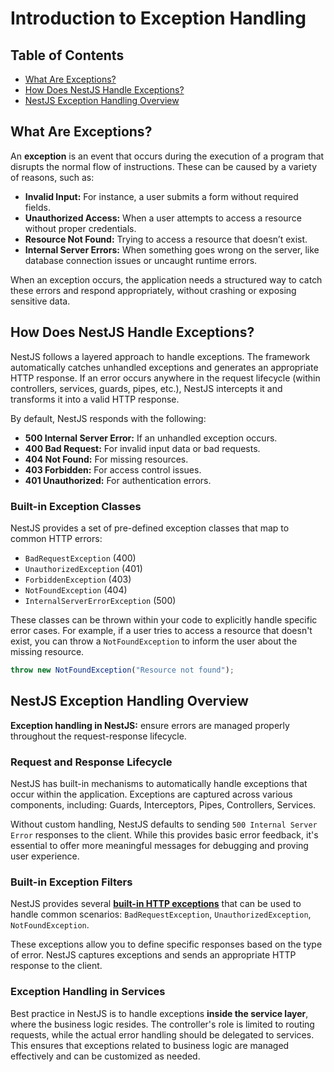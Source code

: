 # Introduction to Exception Handling

## Table of Contents

- [What Are Exceptions?](#what-are-exceptions)
- [How Does NestJS Handle Exceptions?](#how-does-nestjs-handle-exceptions)
- [NestJS Exception Handling Overview](#nestjs-exception-handling-overview)

## What Are Exceptions?

An **exception** is an event that occurs during the execution of a program that disrupts the normal flow of instructions. These can be caused by a variety of reasons, such as:

- **Invalid Input:** For instance, a user submits a form without required fields.
- **Unauthorized Access:** When a user attempts to access a resource without proper credentials.
- **Resource Not Found:** Trying to access a resource that doesn’t exist.
- **Internal Server Errors:** When something goes wrong on the server, like database connection issues or uncaught runtime errors.

When an exception occurs, the application needs a structured way to catch these errors and respond appropriately, without crashing or exposing sensitive data.

## How Does NestJS Handle Exceptions?

NestJS follows a layered approach to handle exceptions. The framework automatically catches unhandled exceptions and generates an appropriate HTTP response. If an error occurs anywhere in the request lifecycle (within controllers, services, guards, pipes, etc.), NestJS intercepts it and transforms it into a valid HTTP response.

By default, NestJS responds with the following:

- **500 Internal Server Error:** If an unhandled exception occurs.
- **400 Bad Request:** For invalid input data or bad requests.
- **404 Not Found:** For missing resources.
- **403 Forbidden:** For access control issues.
- **401 Unauthorized:** For authentication errors.

### Built-in Exception Classes

NestJS provides a set of pre-defined exception classes that map to common HTTP errors:

- `BadRequestException` (400)
- `UnauthorizedException` (401)
- `ForbiddenException` (403)
- `NotFoundException` (404)
- `InternalServerErrorException` (500)

These classes can be thrown within your code to explicitly handle specific error cases. For example, if a user tries to access a resource that doesn't exist, you can throw a `NotFoundException` to inform the user about the missing resource.

```ts
throw new NotFoundException("Resource not found");
```

## NestJS Exception Handling Overview

**Exception handling in NestJS:** ensure errors are managed properly throughout the request-response lifecycle.

### Request and Response Lifecycle

NestJS has built-in mechanisms to automatically handle exceptions that occur within the application. Exceptions are captured across various components, including: Guards, Interceptors, Pipes, Controllers, Services.

Without custom handling, NestJS defaults to sending `500 Internal Server Error` responses to the client. While this provides basic error feedback, it's essential to offer more meaningful messages for debugging and proving user experience.

### Built-in Exception Filters

NestJS provides several [**built-in HTTP exceptions**](https://docs.nestjs.com/exception-filters#built-in-http-exceptions) that can be used to handle common scenarios: `BadRequestException`, `UnauthorizedException`, `NotFoundException`.

These exceptions allow you to define specific responses based on the type of error. NestJS captures exceptions and sends an appropriate HTTP response to the client.

### Exception Handling in Services

Best practice in NestJS is to handle exceptions **inside the service layer**, where the business logic resides. The controller's role is limited to routing requests, while the actual error handling should be delegated to services. This ensures that exceptions related to business logic are managed effectively and can be customized as needed.
